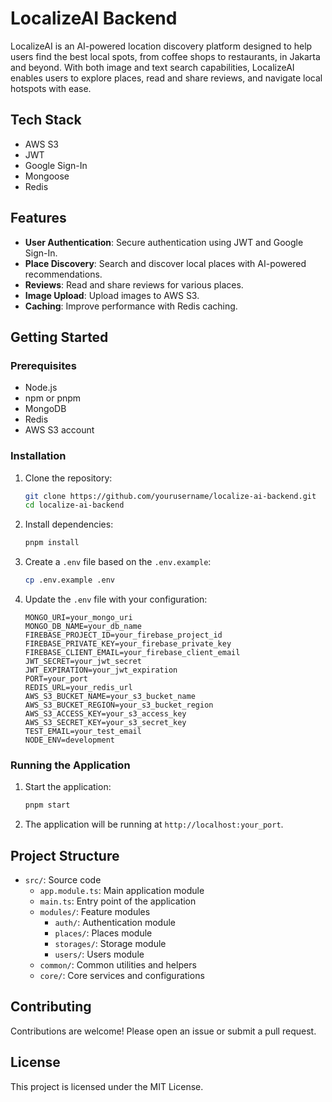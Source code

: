 # LocalizeAI Backend

LocalizeAI is an AI-powered location discovery platform designed to help users find the best local spots, from coffee shops to restaurants, in Jakarta and beyond. With both image and text search capabilities, LocalizeAI enables users to explore places, read and share reviews, and navigate local hotspots with ease.

## Tech Stack

- AWS S3
- JWT
- Google Sign-In
- Mongoose
- Redis

## Features

- **User Authentication**: Secure authentication using JWT and Google Sign-In.
- **Place Discovery**: Search and discover local places with AI-powered recommendations.
- **Reviews**: Read and share reviews for various places.
- **Image Upload**: Upload images to AWS S3.
- **Caching**: Improve performance with Redis caching.

## Getting Started

### Prerequisites

- Node.js
- npm or pnpm
- MongoDB
- Redis
- AWS S3 account


### Installation

1. Clone the repository:

    ```sh
    git clone https://github.com/yourusername/localize-ai-backend.git
    cd localize-ai-backend
    ```

2. Install dependencies:

    ```sh
    pnpm install
    ```

3. Create a `.env` file based on the `.env.example`:

    ```sh
    cp .env.example .env
    ```

4. Update the `.env` file with your configuration:

    ```env
    MONGO_URI=your_mongo_uri
    MONGO_DB_NAME=your_db_name
    FIREBASE_PROJECT_ID=your_firebase_project_id
    FIREBASE_PRIVATE_KEY=your_firebase_private_key
    FIREBASE_CLIENT_EMAIL=your_firebase_client_email
    JWT_SECRET=your_jwt_secret
    JWT_EXPIRATION=your_jwt_expiration
    PORT=your_port
    REDIS_URL=your_redis_url
    AWS_S3_BUCKET_NAME=your_s3_bucket_name
    AWS_S3_BUCKET_REGION=your_s3_bucket_region
    AWS_S3_ACCESS_KEY=your_s3_access_key
    AWS_S3_SECRET_KEY=your_s3_secret_key
    TEST_EMAIL=your_test_email
    NODE_ENV=development
    ```

### Running the Application

1. Start the application:

    ```sh
    pnpm start
    ```

2. The application will be running at `http://localhost:your_port`.

## Project Structure

- `src/`: Source code
  - `app.module.ts`: Main application module
  - `main.ts`: Entry point of the application
  - `modules/`: Feature modules
    - `auth/`: Authentication module
    - `places/`: Places module
    - `storages/`: Storage module
    - `users/`: Users module
  - `common/`: Common utilities and helpers
  - `core/`: Core services and configurations

## Contributing

Contributions are welcome! Please open an issue or submit a pull request.

## License

This project is licensed under the MIT License.